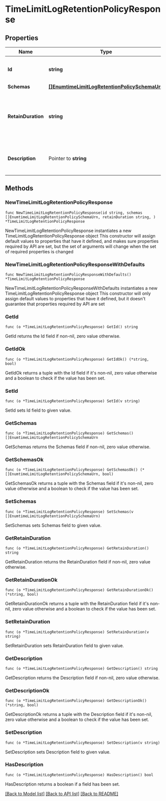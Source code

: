 # TimeLimitLogRetentionPolicyResponse

## Properties

Name | Type | Description | Notes
------------ | ------------- | ------------- | -------------
**Id** | **string** | Name of the Log Retention Policy | 
**Schemas** | [**[]EnumtimeLimitLogRetentionPolicySchemaUrn**](EnumtimeLimitLogRetentionPolicySchemaUrn.md) |  | 
**RetainDuration** | **string** | Specifies the desired minimum length of time that each log file should be retained. | 
**Description** | Pointer to **string** | A description for this Log Retention Policy | [optional] 

## Methods

### NewTimeLimitLogRetentionPolicyResponse

`func NewTimeLimitLogRetentionPolicyResponse(id string, schemas []EnumtimeLimitLogRetentionPolicySchemaUrn, retainDuration string, ) *TimeLimitLogRetentionPolicyResponse`

NewTimeLimitLogRetentionPolicyResponse instantiates a new TimeLimitLogRetentionPolicyResponse object
This constructor will assign default values to properties that have it defined,
and makes sure properties required by API are set, but the set of arguments
will change when the set of required properties is changed

### NewTimeLimitLogRetentionPolicyResponseWithDefaults

`func NewTimeLimitLogRetentionPolicyResponseWithDefaults() *TimeLimitLogRetentionPolicyResponse`

NewTimeLimitLogRetentionPolicyResponseWithDefaults instantiates a new TimeLimitLogRetentionPolicyResponse object
This constructor will only assign default values to properties that have it defined,
but it doesn't guarantee that properties required by API are set

### GetId

`func (o *TimeLimitLogRetentionPolicyResponse) GetId() string`

GetId returns the Id field if non-nil, zero value otherwise.

### GetIdOk

`func (o *TimeLimitLogRetentionPolicyResponse) GetIdOk() (*string, bool)`

GetIdOk returns a tuple with the Id field if it's non-nil, zero value otherwise
and a boolean to check if the value has been set.

### SetId

`func (o *TimeLimitLogRetentionPolicyResponse) SetId(v string)`

SetId sets Id field to given value.


### GetSchemas

`func (o *TimeLimitLogRetentionPolicyResponse) GetSchemas() []EnumtimeLimitLogRetentionPolicySchemaUrn`

GetSchemas returns the Schemas field if non-nil, zero value otherwise.

### GetSchemasOk

`func (o *TimeLimitLogRetentionPolicyResponse) GetSchemasOk() (*[]EnumtimeLimitLogRetentionPolicySchemaUrn, bool)`

GetSchemasOk returns a tuple with the Schemas field if it's non-nil, zero value otherwise
and a boolean to check if the value has been set.

### SetSchemas

`func (o *TimeLimitLogRetentionPolicyResponse) SetSchemas(v []EnumtimeLimitLogRetentionPolicySchemaUrn)`

SetSchemas sets Schemas field to given value.


### GetRetainDuration

`func (o *TimeLimitLogRetentionPolicyResponse) GetRetainDuration() string`

GetRetainDuration returns the RetainDuration field if non-nil, zero value otherwise.

### GetRetainDurationOk

`func (o *TimeLimitLogRetentionPolicyResponse) GetRetainDurationOk() (*string, bool)`

GetRetainDurationOk returns a tuple with the RetainDuration field if it's non-nil, zero value otherwise
and a boolean to check if the value has been set.

### SetRetainDuration

`func (o *TimeLimitLogRetentionPolicyResponse) SetRetainDuration(v string)`

SetRetainDuration sets RetainDuration field to given value.


### GetDescription

`func (o *TimeLimitLogRetentionPolicyResponse) GetDescription() string`

GetDescription returns the Description field if non-nil, zero value otherwise.

### GetDescriptionOk

`func (o *TimeLimitLogRetentionPolicyResponse) GetDescriptionOk() (*string, bool)`

GetDescriptionOk returns a tuple with the Description field if it's non-nil, zero value otherwise
and a boolean to check if the value has been set.

### SetDescription

`func (o *TimeLimitLogRetentionPolicyResponse) SetDescription(v string)`

SetDescription sets Description field to given value.

### HasDescription

`func (o *TimeLimitLogRetentionPolicyResponse) HasDescription() bool`

HasDescription returns a boolean if a field has been set.


[[Back to Model list]](../README.md#documentation-for-models) [[Back to API list]](../README.md#documentation-for-api-endpoints) [[Back to README]](../README.md)


